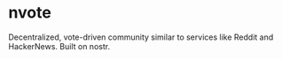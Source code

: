 # nvote
Decentralized, vote-driven community similar to services like Reddit and HackerNews. Built on nostr.
